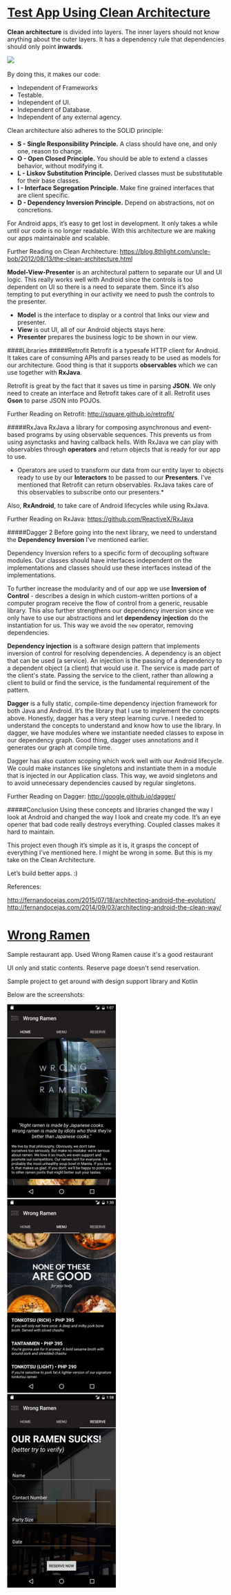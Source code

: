 # [Test App Using Clean Architecture](https://github.com/gumil/testing)

**Clean architecture** is divided into layers. The inner layers should not know anything about the outer layers. It has a dependency rule that dependencies should only point **inwards**.

<img src="https://blog.8thlight.com/assets/posts/2012-08-13-the-clean-architecture/CleanArchitecture-81565aba46f035911a5018e77a0f2d4e.jpg" />

By doing this, it makes our code:
* Independent of Frameworks
* Testable.
* Independent of UI.
* Independent of Database.
* Independent of any external agency.

Clean architecture also adheres to the SOLID principle:
* **S - Single Responsibility Principle.** A class should have one, and only one, reason to change.
* **O - Open Closed Principle.** You should be able to extend a classes behavior, without modifying it. 
* **L - Liskov Substitution Principle.** Derived classes must be substitutable for their base classes.
* **I - Interface Segregation Principle.** Make fine grained interfaces that are client specific.
* **D - Dependency Inversion Principle.** Depend on abstractions, not on concretions.

For Android apps, it’s easy to get lost in development. It only takes a while until our code is no longer readable. With this architecture we are making our apps maintainable and scalable.

Further Reading on Clean Architecture:
https://blog.8thlight.com/uncle-bob/2012/08/13/the-clean-architecture.html

**Model-View-Presenter** is an architectural pattern to separate our UI and UI logic. This really works well with Android since the controls is too dependent on UI so there is a need to separate them. Since it’s also tempting to put everything in our activity we need to push the controls to the presenter.

* **Model** is the interface to display or a control that links our view and presenter.
* **View** is out UI, all of our Android objects stays here.
* **Presenter** prepares the business logic to be shown in our view.

####Libraries
#####Retrofit
Retrofit is a typesafe HTTP client for Android. It takes care of consuming APIs and parses ready to be used as models for our architecture. Good thing is that it supports **observables** which we can use together with **RxJava**.

Retrofit is great by the fact that it saves us time in parsing **JSON**. We only need to create an interface and Retrofit takes care of it all. Retrofit uses **Gson** to parse JSON into POJOs.

Further Reading on Retrofit:
http://square.github.io/retrofit/

#####RxJava
RxJava  a library for composing asynchronous and event-based programs by using observable sequences. This prevents us from using asynctasks and having callback hells. With RxJava we can play with observables through **operators** and return objects that is ready for our app to use. 

* Operators are used to transform our data from our entity layer to objects ready to use by our **Interactors** to be passed to our **Presenters**. I’ve mentioned that Retrofit can return observables. RxJava takes care of this observables to subscribe onto our presenters.*

Also, **RxAndroid**, to take care of Android lifecycles while using RxJava.

Further Reading on RxJava:
https://github.com/ReactiveX/RxJava

#####Dagger 2
Before going into the next library, we need to understand the **Dependency Inversion** I’ve mentioned earlier.

Dependency Inversion refers to a specific form of decoupling software modules. Our classes should have interfaces independent on the implementations and classes should use these interfaces instead of the implementations.

To further increase the modularity and of our app we use **Inversion of Control** - describes a design in which custom-written portions of a computer program receive the flow of control from a generic, reusable library. This also further strengthens our dependency inversion since we only have to use our abstractions and let **dependency injection** do the instantiation for us. This way we avoid the `new` operator, removing dependencies.

**Dependency injection** is a software design pattern that implements inversion of control for resolving dependencies. A dependency is an object that can be used (a service). An injection is the passing of a dependency to a dependent object (a client) that would use it. The service is made part of the client's state. Passing the service to the client, rather than allowing a client to build or find the service, is the fundamental requirement of the pattern.

**Dagger** is a fully static, compile-time dependency injection framework for both Java and Android. It’s the library that I use to implement the concepts above. Honestly, dagger has a very steep learning curve. I needed to understand the concepts to understand and know how to use the library. In dagger, we have modules where we instantiate needed classes to expose in our dependency graph. Good thing, dagger uses annotations and it generates our graph at compile time.

Dagger has also custom scoping which work well with our Android lifecycle. We could make instances like singletons and instantiate them in a module that is injected in our Application class. This way, we avoid singletons and to avoid unnecessary dependencies caused by regular singletons.

Further Reading on Dagger:
http://google.github.io/dagger/

#####Conclusion
Using these concepts and libraries changed the way I look at Android and changed the way I look and create my code. It’s an eye opener that bad code really destroys everything. Coupled classes makes it hard to maintain.

This project even though it’s simple as it is, it grasps the concept of everything I’ve mentioned here. I might be wrong in some. But this is my take on the Clean Architecture.

Let’s build better apps. :)

References:

http://fernandocejas.com/2015/07/18/architecting-android-the-evolution/
http://fernandocejas.com/2014/09/03/architecting-android-the-clean-way/


# [Wrong Ramen](https://github.com/gumil/wrongramen)
Sample restaurant app. Used Wrong Ramen cause it's a good restaurant

UI only and static contents. Reserve page doesn't send reservation.

Sample project to get around with design support library and Kotlin


Below are the screenshots:

<img src="https://github.com/gumil/gumil.github.io/raw/master/images/wrong_ramen/home.png" width=50% height=50%>
<img src="https://github.com/gumil/gumil.github.io/raw/master/images/wrong_ramen/menu.png" width=50% height=50%>
<img src="https://github.com/gumil/gumil.github.io/raw/master/images/wrong_ramen/reserve-.png" width=50% height=50%>